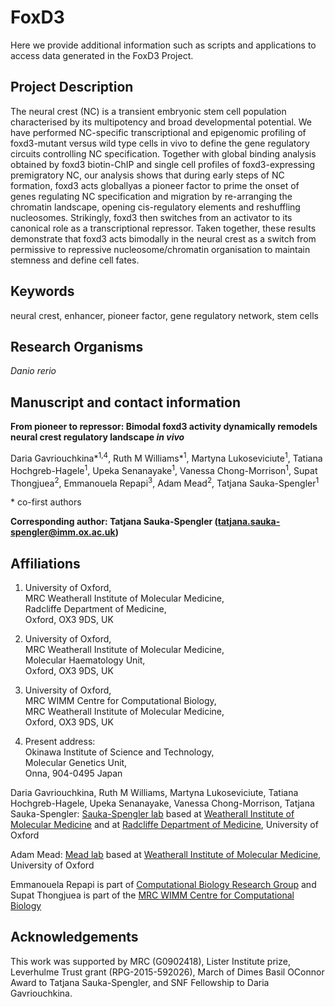 # FoxD3

Here we provide additional information such as scripts and applications to access data generated in the FoxD3 Project.


## Project Description

The neural crest (NC) is a transient embryonic stem cell population characterised by its multipotency and broad developmental potential. 
We have performed NC-specific transcriptional and epigenomic profiling of foxd3-mutant versus wild type cells in vivo to define the gene regulatory circuits controlling NC specification. 
Together with global binding analysis obtained by foxd3 biotin-ChIP and single cell profiles of foxd3-expressing premigratory NC, our analysis shows that during early steps of NC formation, foxd3 acts globallyas a pioneer factor to prime the onset of genes regulating NC specification and migration by re-arranging the chromatin landscape, opening cis-regulatory elements and reshuffling nucleosomes. 
Strikingly, foxd3 then switches from an activator to its canonical role as a transcriptional repressor. 
Taken together, these results demonstrate that foxd3 acts bimodally in the neural crest as a switch from permissive to repressive nucleosome/chromatin organisation to maintain stemness and define cell fates.

## Keywords

neural crest, enhancer, pioneer factor, gene regulatory network, stem cells

## Research Organisms

*Danio rerio*

## Manuscript and contact information
**From pioneer to repressor: Bimodal foxd3 activity dynamically remodels neural crest regulatory landscape _in vivo_**

Daria Gavriouchkina\*<sup>1,4</sup>, Ruth M Williams\*<sup>1</sup>, Martyna Lukoseviciute<sup>1</sup>, Tatiana Hochgreb-Hagele<sup>1</sup>, Upeka Senanayake<sup>1</sup>, Vanessa Chong-Morrison<sup>1</sup>, Supat Thongjuea<sup>2</sup>, Emmanouela Repapi<sup>3</sup>, Adam Mead<sup>2</sup>, Tatjana Sauka-Spengler<sup>1</sup>

\* co-first authors

**Corresponding author: Tatjana Sauka-Spengler (tatjana.sauka-spengler@imm.ox.ac.uk)**

## Affiliations

1. University of Oxford,  
MRC Weatherall Institute of Molecular Medicine,  
Radcliffe Department of Medicine,  
Oxford, OX3 9DS, UK 

2. University of Oxford,  
MRC Weatherall Institute of Molecular Medicine,  
Molecular Haematology Unit,  
Oxford, OX3 9DS, UK 

3. University of Oxford,  
MRC WIMM Centre for Computational Biology,  
MRC Weatherall Institute of Molecular Medicine,  
Oxford, OX3 9DS, UK 

4. Present address:  
Okinawa Institute of Science and Technology,  
Molecular Genetics Unit,  
Onna, 904-0495 Japan

Daria Gavriouchkina, Ruth M Williams, Martyna Lukoseviciute, Tatiana Hochgreb-Hagele, Upeka Senanayake, Vanessa Chong-Morrison, Tatjana Sauka-Spengler: [Sauka-Spengler lab](http://www.tsslab.co.uk) based at [Weatherall Institute of Molecular Medicine](http://www.imm.ox.ac.uk) and at [Radcliffe Department of Medicine](http://www.rdm.ox.ac.uk), University of Oxford

Adam Mead: [Mead lab](https://www.rdm.ox.ac.uk/people/adam-mead) based at [Weatherall Institute of Molecular Medicine](https://www.imm.ox.ac.uk), University of Oxford

Emmanouela Repapi is part of [Computational Biology Research Group](http://www.cbrg.ox.ac.uk/cbrg/) and Supat Thongjuea is part of the [MRC WIMM Centre for Computational Biology](http://www.imm.ox.ac.uk/mrc-wimm-centre-for-computational-biology)


## Acknowledgements

This work was supported by MRC (G0902418), Lister Institute prize, Leverhulme Trust grant (RPG-2015-592026), March of Dimes Basil OConnor Award to Tatjana Sauka-Spengler, and SNF Fellowship to Daria Gavriouchkina.

